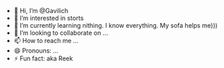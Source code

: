 - 👋 Hi, I’m @Gavilich
- 👀 I’m interested in storts
- 🌱 I’m currently learning nithing. I know everything. My sofa helps me)))
- 💞️ I’m looking to collaborate on ...
- 📫 How to reach me ...
- 😄 Pronouns: ...
- ⚡ Fun fact: aka Reek

<!---
Gavilich/Gavilich is a ✨ special ✨ repository because its `README.md` (this file) appears on your GitHub profile.
You can click the Preview link to take a look at your changes.
--->

